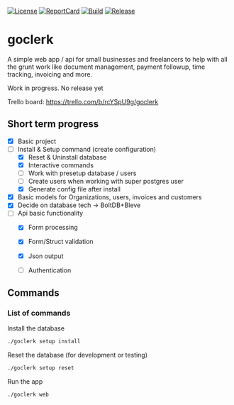 [![License][License-Image]][License-URL] [![ReportCard][ReportCard-Image]][ReportCard-URL] [![Build][Build-Status-Image]][Build-Status-URL] [![Release][Release-Image]][Release-URL]
# goclerk

A simple web app / api for small businesses and freelancers to help with all  the grunt work like document management, payment followup, time tracking, invoicing and more. 

Work in progress. No release yet

Trello board: https://trello.com/b/rcYSpU9g/goclerk

## Short term progress
- [x] Basic project
- [ ] Install & Setup command (create configuration)
  - [x] Reset & Uninstall database
  - [x] Interactive commands 
  - [ ] Work with presetup database / users
  - [ ] Create users when working with super postgres user
  - [x] Generate config file after install
- [x] Basic models for Organizations, users, invoices and customers
- [x] Decide on database tech -> BoltDB+Bleve
- [ ] Api basic functionality
  - [x] Form processing
  - [x] Form/Struct validation
  - [x] Json output
  - [ ] Authentication


## Commands

### List of commands

Install the database
```bash
./goclerk setup install
```

Reset the database (for development or testing)
```bash
./goclerk setup reset
```

Run the app
```bash
./goclerk web
```

[License-URL]: https://github.com/jonaswouters/goclerk/blob/master/LICENSE
[License-Image]: https://img.shields.io/github/license/jonaswouters/goclerk.svg
[ReportCard-URL]: https://goreportcard.com/report/jonaswouters/goclerk
[ReportCard-Image]: https://goreportcard.com/badge/jonaswouters/goclerk
[Build-Status-URL]: https://travis-ci.org/jonaswouters/goclerk
[Build-Status-Image]: https://travis-ci.org/jonaswouters/goclerk.svg?branch=master
[Release-URL]: https://github.com/jonaswouters/goclerk/releases
[Release-Image]: https://img.shields.io/github/release/jonaswouters/goclerk.svg